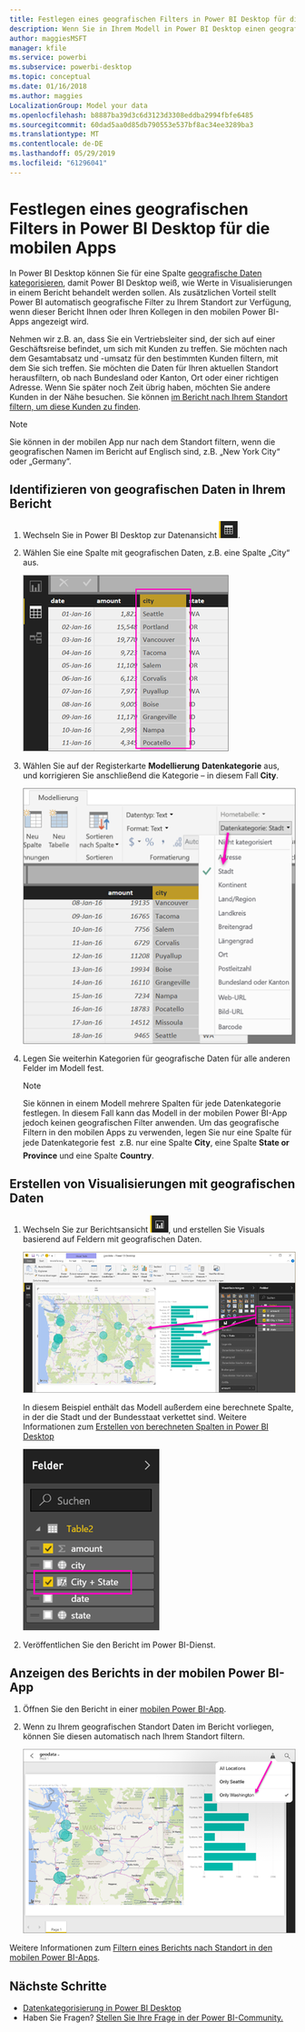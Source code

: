 ```yaml
---
title: Festlegen eines geografischen Filters in Power BI Desktop für die mobilen Apps
description: Wenn Sie in Ihrem Modell in Power BI Desktop einen geografischen Filter festlegen, können Sie Daten für Ihren Standort in den mobilen Power BI-Apps automatisch filtern.
author: maggiesMSFT
manager: kfile
ms.service: powerbi
ms.subservice: powerbi-desktop
ms.topic: conceptual
ms.date: 01/16/2018
ms.author: maggies
LocalizationGroup: Model your data
ms.openlocfilehash: b8887ba39d3c6d3123d3308eddba2994fbfe6485
ms.sourcegitcommit: 60dad5aa0d85db790553e537bf8ac34ee3289ba3
ms.translationtype: MT
ms.contentlocale: de-DE
ms.lasthandoff: 05/29/2019
ms.locfileid: "61296041"
---
```

# <a name="set-geographic-filters-in-power-bi-desktop-for-the-mobile-apps"></a>Festlegen eines geografischen Filters in Power BI Desktop für die mobilen Apps
In Power BI Desktop können Sie für eine Spalte [geografische Daten kategorisieren](desktop-data-categorization.md), damit Power BI Desktop weiß, wie Werte in Visualisierungen in einem Bericht behandelt werden sollen. Als zusätzlichen Vorteil stellt Power BI automatisch geografische Filter zu Ihrem Standort zur Verfügung, wenn dieser Bericht Ihnen oder Ihren Kollegen in den mobilen Power BI-Apps angezeigt wird. 

Nehmen wir z.B. an, dass Sie ein Vertriebsleiter sind, der sich auf einer Geschäftsreise befindet, um sich mit Kunden zu treffen. Sie möchten nach dem Gesamtabsatz und -umsatz für den bestimmten Kunden filtern, mit dem Sie sich treffen. Sie möchten die Daten für Ihren aktuellen Standort herausfiltern, ob nach Bundesland oder Kanton, Ort oder einer richtigen Adresse. Wenn Sie später noch Zeit übrig haben, möchten Sie andere Kunden in der Nähe besuchen. Sie können [im Bericht nach Ihrem Standort filtern, um diese Kunden zu finden](consumer/mobile/mobile-apps-geographic-filtering.md).

> [!NOTE]
> Sie können in der mobilen App nur nach dem Standort filtern, wenn die geografischen Namen im Bericht auf Englisch sind, z.B. „New York City“ oder „Germany“.
> 
> 

## <a name="identify-geographic-data-in-your-report"></a>Identifizieren von geografischen Daten in Ihrem Bericht
1. Wechseln Sie in Power BI Desktop zur Datenansicht ![Symbol für Datenansicht](media/desktop-mobile-geofiltering/pbi_desktop_data_icon.png).
2. Wählen Sie eine Spalte mit geografischen Daten, z.B. eine Spalte „City“ aus.
   
    ![Spalte „City“](media/desktop-mobile-geofiltering/power-bi-desktop-geo-column.png)
3. Wählen Sie auf der Registerkarte **Modellierung** **Datenkategorie** aus, und korrigieren Sie anschließend die Kategorie – in diesem Fall **City**.
   
    ![Feld „Datenkategorie“](media/desktop-mobile-geofiltering/power-bi-desktop-geo-category.png)
4. Legen Sie weiterhin Kategorien für geografische Daten für alle anderen Felder im Modell fest. 
   
   > [!NOTE]
   > Sie können in einem Modell mehrere Spalten für jede Datenkategorie festlegen. In diesem Fall kann das Modell in der mobilen Power BI-App jedoch keinen geografischen Filter anwenden. Um das geografische Filtern in den mobilen Apps zu verwenden, legen Sie nur eine Spalte für jede Datenkategorie fest &#150; z.B. nur eine Spalte **City**, eine Spalte **State or Province** und eine Spalte **Country**. 
   > 
   > 

## <a name="create-visuals-with-your-geographic-data"></a>Erstellen von Visualisierungen mit geografischen Daten
1. Wechseln Sie zur Berichtsansicht ![Symbol für Berichtsansicht](media/desktop-mobile-geofiltering/power-bi-desktop-report-icon.png), und erstellen Sie Visuals basierend auf Feldern mit geografischen Daten. 
   
    ![Bericht mit Karte](media/desktop-mobile-geofiltering/power-bi-desktop-geo-report.png)
   
    In diesem Beispiel enthält das Modell außerdem eine berechnete Spalte, in der die Stadt und der Bundesstaat verkettet sind. Weitere Informationen zum [Erstellen von berechneten Spalten in Power BI Desktop](desktop-calculated-columns.md)
   
    ![Feld „City + State“ (Ort und Bundesstaat)](media/desktop-mobile-geofiltering/power-bi-desktop-city-state-column.png)
2. Veröffentlichen Sie den Bericht im Power BI-Dienst.

## <a name="view-the-report-in-power-bi-mobile-app"></a>Anzeigen des Berichts in der mobilen Power BI-App
1. Öffnen Sie den Bericht in einer [mobilen Power BI-App](consumer/mobile/mobile-apps-for-mobile-devices.md).
2. Wenn zu Ihrem geografischen Standort Daten im Bericht vorliegen, können Sie diesen automatisch nach Ihrem Standort filtern.
   
    ![Geofilter in mobiler App](media/desktop-mobile-geofiltering/power-bi-mobile-geo-map-set-filter.png)

Weitere Informationen zum [Filtern eines Berichts nach Standort in den mobilen Power BI-Apps](consumer/mobile/mobile-apps-geographic-filtering.md).

## <a name="next-steps"></a>Nächste Schritte
* [Datenkategorisierung in Power BI Desktop](desktop-data-categorization.md)  
* Haben Sie Fragen? [Stellen Sie Ihre Frage in der Power BI-Community.](http://community.powerbi.com/)

